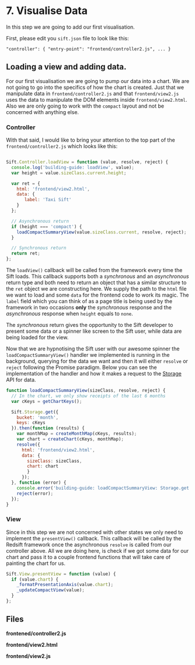 # 7. Visualise Data

In this step we are going to add our first visualisation.

First, please edit you `sift.json` file to look like this:

`"controller": { "entry-point": "frontend/controller2.js", ... }`

## Loading a view and adding data.

For our first visualisation we are going to pump our data into a chart. We are not going to go into the specifics of how the chart is created. Just that we manipulate data in `frontend/controller2.js` 
and that `frontend/view2.js` uses the data to manipulate the DOM elements inside `frontend/view2.html`. Also we are only going to work with the `compact` layout and not be concerned with anything else.

### Controller

With that said, I would like to bring your attention to the top part of the `frontend/controller2.js` which looks like this:

```javascript

Sift.Controller.loadView = function (value, resolve, reject) {
  console.log('building-guide: loadView', value);
  var height = value.sizeClass.current.height;

  var ret = {
    html: 'frontend/view2.html',
    data: {
       label: 'Taxi Sift'
    }
  };

  // Asynchronous return
  if (height === 'compact') {
    loadCompactSummaryView(value.sizeClass.current, resolve, reject);
  }

  // Synchronous return
  return ret;
};
```

The `loadView()` callback will be called from the framework every time the Sift loads. This callback supports both a _synchronous_ and an _asynchronous_ return type and both need to return an object that has a similar structure to the `ret` object we are constructing here. We supply the path to the `html` file we want to load and some `data` for the frontend code to work its magic. The `label` field which you can think of as a page title is being used by the framework in two occasions **only** the _synchronous_ response and the _asynchronous_ response when `height` equals to `none`.

The _synchronous_ return gives the opportunity to the Sift developer to present some data or a spinner like screen to the Sift user, while data are being loaded for the view.

Now that we are hypnotising the Sift user with our awesome spinner the `loadCompactSummaryView()` handler we implemented is running in the background, querying for the data we want and then it will either `resolve` or `reject` following the Promise paradigm. Below you can see the implementation of the handler and how it makes a request to the [Storage](https://docs.redsift.io/docs#storage-api) API for data.

```javascript
function loadCompactSummaryView(sizeClass, resolve, reject) {
  // In the chart, we only show receipts of the last 6 months
  var cKeys = getChartKeys();

  Sift.Storage.get({
    bucket: 'month',
    keys: cKeys
  }).then(function (results) {
    var monthMap = createMonthMap(cKeys, results);
    var chart = createChart(cKeys, monthMap);
    resolve({
      html: 'frontend/view2.html',
      data: {
        sizeClass: sizeClass, 
        chart: chart
        }
      });
  }, function (error) {
    console.error('building-guide: loadCompactSummaryView: Storage.get failed: ', error);
    reject(error);
  });
}
```

### View

Since in this step we are not concerned with other states we only need to implement the `presentView()` callback. This callback will be called by the Redsift framework once the asynchronous `resolve` is called from our controller above. All we are doing here, is check if we got some data for our chart and pass it to a couple frontend functions that will take care of painting the chart for us.

```javascript
Sift.View.presentView = function (value) {
  if (value.chart) {
    _formatPresentationAxis(value.chart);
    _updateCompactView(value);
  }
};
```

[//]: # (## Pretty results:)

[//]: # (TODO: when label is fixed)
[//]: # (<img src='./screenshots/step7Chart.jpg'>)

## Files

**frontened/controller2.js**

**frontend/view2.html**

**frontend/view2.js**
